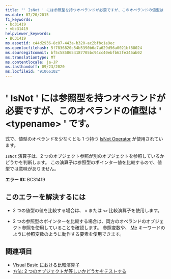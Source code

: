 ```yaml
---
title: "' IsNot ' には参照型を持つオペランドが必要ですが、このオペランドの値型は ' <typename> ' です。"
ms.date: 07/20/2015
f1_keywords:
- bc31419
- vbc31419
helpviewer_keywords:
- BC31419
ms.assetid: c44d2936-8c07-443a-b320-ac2bfbc1e9ec
ms.openlocfilehash: 5f7836820c54b5390b6a7a629d56a0021bf88024
ms.sourcegitcommit: bf5c5850654187705bc94cc40ebfb62fe346ab02
ms.translationtype: MT
ms.contentlocale: ja-JP
ms.lasthandoff: 09/23/2020
ms.locfileid: "91066102"
---
```

# <a name="isnot-requires-operands-that-have-reference-types-but-this-operand-has-the-value-type-typename"></a>' IsNot ' には参照型を持つオペランドが必要ですが、このオペランドの値型は ' \<typename> ' です。

式で、値型のオペランドを少なくとも 1 つ持つ [IsNot Operator](../language-reference/operators/isnot-operator.md) が使用されています。  
  
 `IsNot` 演算子は、2 つのオブジェクト参照が別のオブジェクトを参照しているかどうかを判断します。 この演算子は参照型のポインター値を比較するので、値型では意味がありません。  
  
 **エラー ID:** BC31419  
  
## <a name="to-correct-this-error"></a>このエラーを解決するには  
  
- 2 つの値型の値を比較する場合は、 `=` または `<>` 比較演算子を使用します。  
  
- 2 つの参照型のポインターを比較する場合は、両方のオペランドのオブジェクト参照を使用していることを確認します。 参照変数や、 [Me](../programming-guide/program-structure/me-my-mybase-and-myclass.md#me) キーワードのように参照変数のように動作する要素を使用できます。  
  
## <a name="see-also"></a>関連項目

- [Visual Basic における比較演算子](../programming-guide/language-features/operators-and-expressions/comparison-operators.md)
- [方法: 2 つのオブジェクトが等しいかどうかをテストする](../programming-guide/language-features/operators-and-expressions/how-to-test-whether-two-objects-are-the-same.md)
